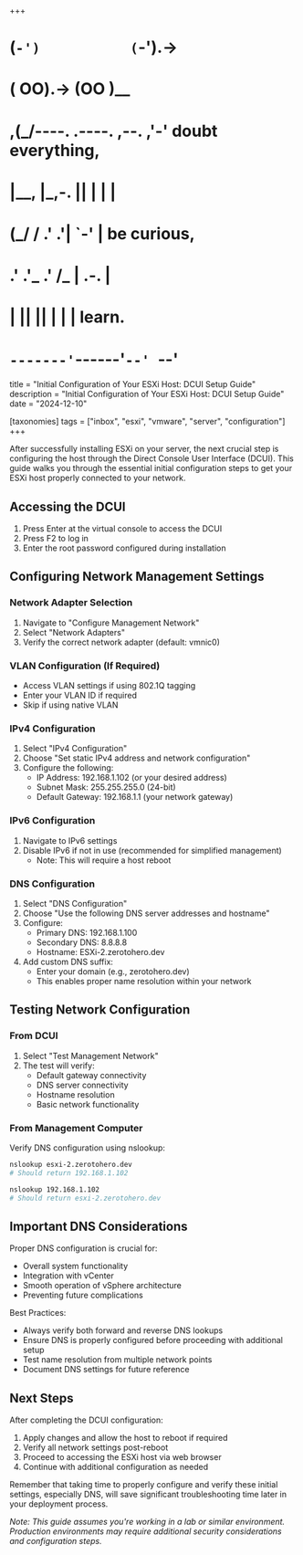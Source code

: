 +++
#   (`-')           (`-').->
#   ( OO).->        (OO )__
# ,(_/----. .----. ,--. ,'-' doubt everything,
# |__,    |\_,-.  ||  | |  |
#  (_/   /    .' .'|  `-'  | be curious,
#  .'  .'_  .'  /_ |  .-.  |
# |       ||      ||  | |  | learn.
# `-------'`------'`--' `--'

title = "Initial Configuration of Your ESXi Host: DCUI Setup Guide"
description = "Initial Configuration of Your ESXi Host: DCUI Setup Guide"
date = "2024-12-10"

[taxonomies]
tags = ["inbox", "esxi", "vmware", "server", "configuration"]
+++


After successfully installing ESXi on your server, the next crucial step is configuring the host through the Direct Console User Interface (DCUI). This guide walks you through the essential initial configuration steps to get your ESXi host properly connected to your network.

## Accessing the DCUI

1. Press Enter at the virtual console to access the DCUI
2. Press F2 to log in
3. Enter the root password configured during installation

## Configuring Network Management Settings

### Network Adapter Selection
1. Navigate to "Configure Management Network"
2. Select "Network Adapters"
3. Verify the correct network adapter (default: vmnic0)

### VLAN Configuration (If Required)
- Access VLAN settings if using 802.1Q tagging
- Enter your VLAN ID if required
- Skip if using native VLAN

### IPv4 Configuration
1. Select "IPv4 Configuration"
2. Choose "Set static IPv4 address and network configuration"
3. Configure the following:
    - IP Address: 192.168.1.102 (or your desired address)
    - Subnet Mask: 255.255.255.0 (24-bit)
    - Default Gateway: 192.168.1.1 (your network gateway)

### IPv6 Configuration
1. Navigate to IPv6 settings
2. Disable IPv6 if not in use (recommended for simplified management)
    - Note: This will require a host reboot

### DNS Configuration
1. Select "DNS Configuration"
2. Choose "Use the following DNS server addresses and hostname"
3. Configure:
    - Primary DNS: 192.168.1.100
    - Secondary DNS: 8.8.8.8
    - Hostname: ESXi-2.zerotohero.dev
4. Add custom DNS suffix:
    - Enter your domain (e.g., zerotohero.dev)
    - This enables proper name resolution within your network

## Testing Network Configuration

### From DCUI
1. Select "Test Management Network"
2. The test will verify:
    - Default gateway connectivity
    - DNS server connectivity
    - Hostname resolution
    - Basic network functionality

### From Management Computer
Verify DNS configuration using nslookup:
```bash
nslookup esxi-2.zerotohero.dev
# Should return 192.168.1.102

nslookup 192.168.1.102
# Should return esxi-2.zerotohero.dev
```

## Important DNS Considerations

Proper DNS configuration is crucial for:
- Overall system functionality
- Integration with vCenter
- Smooth operation of vSphere architecture
- Preventing future complications

Best Practices:
- Always verify both forward and reverse DNS lookups
- Ensure DNS is properly configured before proceeding with additional setup
- Test name resolution from multiple network points
- Document DNS settings for future reference

## Next Steps

After completing the DCUI configuration:
1. Apply changes and allow the host to reboot if required
2. Verify all network settings post-reboot
3. Proceed to accessing the ESXi host via web browser
4. Continue with additional configuration as needed

Remember that taking time to properly configure and verify these initial settings, especially DNS, will save significant troubleshooting time later in your deployment process.

*Note: This guide assumes you're working in a lab or similar environment. Production environments may require additional security considerations and configuration steps.*
